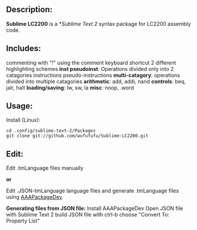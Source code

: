 ## Description:

**Sublime LC2200** is a **Sublime Text 2* syntax package for LC2200 assembly code.

## Includes:
commenting with "!" using the comment keyboard shortcut
2 different highlighting schemes
	**inst pseudoinst**: Operations divided only into 2 catagories 
		instructions
		pseudo-instructions
	**multi-catagory**: operations divided into multiple catagories
		**arithmetic**: add, addi, nand
		**controls**: beq, jalr, halt
		**loading/saving**: lw, sw, la
		**misc**: noop, .word

## Usage:

Install (Linux):
  
    cd .config/sublime-text-2/Packages
    git clone git://github.com/wufufufu/Sublime-LC2200.git

## Edit:

Edit .tmLanguage files  manually

**or**

Edit .JSON-tmLanguage language files and generate .tmLanguage files using [AAAPackageDev](https://bitbucket.org/guillermooo/aaapackagedev).

**Generating files from JSON file:**
	Install AAAPackageDev
	Open JSON file with Sublime Text 2
	build JSON file with ctrl-b
	choose "Convert To: Property List"